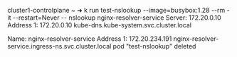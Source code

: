 cluster1-controlplane ~ ➜  k run test-nslookup --image=busybox:1.28 --rm -it --restart=Never -- nslookup nginx-resolver-service
Server:    172.20.0.10
Address 1: 172.20.0.10 kube-dns.kube-system.svc.cluster.local

Name:      nginx-resolver-service
Address 1: 172.20.234.191 nginx-resolver-service.ingress-ns.svc.cluster.local
pod "test-nslookup" deleted